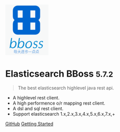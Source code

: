![logo](images/logo.png)

# Elasticsearch BBoss <small>5.7.2</small>

> The best elasticsearch highlevel java rest api.

- A highlevel rest client.
- A high performence o/r mapping rest client.
- A dsl and sql rest client.
- Support elasticsearch 1.x,2.x,3.x,4.x,5.x,6.x,7.x,+

[GitHub](https://github.com/bbossgroups/bboss-elasticsearch)
[Getting Started](#搜索引擎的-orm-库-elasticsearch-bboss)

